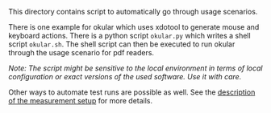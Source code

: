 This directory contains script to automatically go through usage scenarios.

There is one example for okular which uses xdotool to generate mouse and keyboard actions. There is a python script `okular.py` which writes a shell script `okular.sh`. The shell script can then be executed to run okular through the usage scenario for pdf readers.

*Note: The script might be sensitive to the local environment in terms of local configuration or exact versions of the used software. Use it with care.*

Other ways to automate test runs are possible as well. See the [description of the measurement setup](../measurement-setup.md) for more details.
